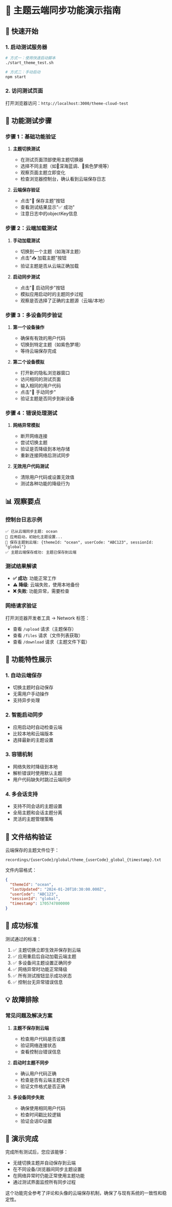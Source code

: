 # 🎨 主题云端同步功能演示指南

## 🚀 快速开始

### 1. 启动测试服务器
```bash
# 方式一：使用快速启动脚本
./start_theme_test.sh

# 方式二：手动启动
npm start
```

### 2. 访问测试页面
打开浏览器访问：`http://localhost:3000/theme-cloud-test`

## 🧪 功能测试步骤

### 步骤 1：基础功能验证
1. **主题切换测试**
   - 在测试页面顶部使用主题切换器
   - 选择不同主题（如🌊深海蓝调、🔮紫色梦境等）
   - 观察页面主题立即变化
   - 检查浏览器控制台，确认看到云端保存日志

2. **云端保存验证**
   - 点击"💾 保存主题"按钮
   - 查看测试结果显示"✅ 成功"
   - 注意日志中的objectKey信息

### 步骤 2：云端加载测试
1. **手动加载测试**
   - 切换到一个主题（如海洋主题）
   - 点击"📥 加载主题"按钮
   - 验证主题是否从云端正确加载

2. **启动同步测试**
   - 点击"🚀 启动同步"按钮
   - 模拟应用启动时的主题同步过程
   - 观察是否选择了正确的主题源（云端/本地）

### 步骤 3：多设备同步验证
1. **第一个设备操作**
   - 确保有有效的用户代码
   - 切换到特定主题（如紫色梦境）
   - 等待云端保存完成

2. **第二个设备模拟**
   - 打开新的隐私浏览器窗口
   - 访问相同的测试页面
   - 输入相同的用户代码
   - 点击"🔄 手动同步"
   - 验证主题是否同步到新设备

### 步骤 4：错误处理测试
1. **网络异常模拟**
   - 断开网络连接
   - 尝试切换主题
   - 验证是否降级到本地存储
   - 重新连接网络后测试同步

2. **无效用户代码测试**
   - 清除用户代码或设置无效值
   - 测试各种功能的降级行为

## 📊 观察要点

### 控制台日志示例
```
✅ 已从云端同步主题: ocean
🎨 应用启动，初始化主题设置...
💾 保存主题到云端: {themeId: "ocean", userCode: "ABC123", sessionId: "global"}
✅ 主题云端保存成功: 主题已保存到云端
```

### 测试结果解读
- **✅ 成功**: 功能正常工作
- **⚠️ 降级**: 云端失败，使用本地备份
- **❌ 失败**: 功能异常，需要检查

### 网络请求验证
打开浏览器开发者工具 → Network 标签：
- 查看 `/upload` 请求（主题保存）
- 查看 `/files` 请求（文件列表获取）
- 查看 `/download` 请求（主题文件下载）

## 🔧 功能特性展示

### 1. 自动云端保存
- 切换主题时自动保存
- 无需用户手动操作
- 支持异步处理

### 2. 智能启动同步
- 应用启动时自动检查云端
- 比较本地和云端版本
- 选择最新的主题设置

### 3. 容错机制
- 网络失败时降级到本地
- 解析错误时使用默认主题
- 用户代码缺失时跳过云端同步

### 4. 多会话支持
- 支持不同会话的主题设置
- 全局主题和会话主题分离
- 灵活的主题管理策略

## 📁 文件结构验证

云端保存的主题文件位于：
```
recordings/{userCode}/global/theme_{userCode}_global_{timestamp}.txt
```

文件内容格式：
```json
{
  "themeId": "ocean",
  "lastUpdated": "2024-01-20T10:30:00.000Z",
  "userCode": "ABC123", 
  "sessionId": "global",
  "timestamp": 1705747800000
}
```

## 🎯 成功标准

测试通过的标准：
1. ✅ 主题切换立即生效并保存到云端
2. ✅ 应用重启后自动加载云端主题
3. ✅ 多设备间主题设置正确同步
4. ✅ 网络异常时功能正常降级
5. ✅ 所有测试按钮显示成功状态
6. ✅ 控制台无异常错误信息

## 💡 故障排除

### 常见问题及解决方案

1. **主题不保存到云端**
   - 检查用户代码是否设置
   - 验证网络连接状态
   - 查看控制台错误信息

2. **启动时主题不同步**
   - 确认用户代码正确
   - 检查是否有云端主题文件
   - 验证文件格式是否正确

3. **多设备同步失败**
   - 确保使用相同用户代码
   - 检查时间戳比较逻辑
   - 验证会话ID设置

## 🎉 演示完成

完成所有测试后，您应该能够：
- 无缝切换主题并自动保存到云端
- 在不同设备/浏览器间同步主题设置
- 在网络异常时仍能正常使用主题功能
- 通过测试界面监控所有同步过程

这个功能完全参考了评论和头像的云端保存机制，确保了与现有系统的一致性和稳定性。
